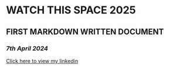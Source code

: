 # WATCH THIS SPACE 2025 
## FIRST MARKDOWN WRITTEN DOCUMENT 
### _7th April 2024_
[Click here to view my linkedin](https://www.linkedin.com/in/ruthmwangeka/)

